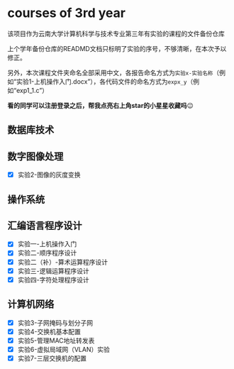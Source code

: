 # courses of 3rd year

该项目作为云南大学计算机科学与技术专业第三年有实验的课程的文件备份仓库

上个学年备份仓库的READMD文档只标明了实验的序号，不够清晰，在本次予以修正。

另外，本次课程文件夹命名全部采用中文，各报告命名方式为`实验x-实验名称`（例如“实验1-上机操作入门.docx”），各代码文件的命名方式为`expx_y`（例如“exp1_1.c”）

**看的同学可以注册登录之后，帮我点亮右上角star的小星星收藏吗**:wink:

## 数据库技术

## 数字图像处理

- [x] 实验2-图像的灰度变换

## 操作系统

## 汇编语言程序设计

- [x] 实验一-上机操作入门
- [x] 实验二-顺序程序设计
- [x] 实验二（补）-算术运算程序设计
- [x] 实验三-逻辑运算程序设计
- [x] 实验四-字符处理程序设计

## 计算机网络

- [x] 实验3-子网掩码与划分子网
- [x] 实验4-交换机基本配置
- [x] 实验5-管理MAC地址转发表
- [x] 实验6-虚拟局域网（VLAN）实验
- [x] 实验7-三层交换机的配置
